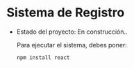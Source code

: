 <h1>Sistema de Registro</h1>

- Estado del proyecto: En construcción..

  Para ejecutar el sistema, debes poner:

  ```npm install react```
